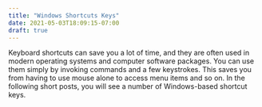 ```yaml
---
title: "Windows Shortcuts Keys"
date: 2021-05-03T18:09:15-07:00
draft: true
---
```


Keyboard shortcuts can save you a lot of time, and they are often used in modern operating systems and computer software packages. You can use them simply by invoking commands and a few keystrokes. This saves you from having to use mouse alone to access menu items and so on. In the following short posts, you will see a number of Windows-based shortcut keys.